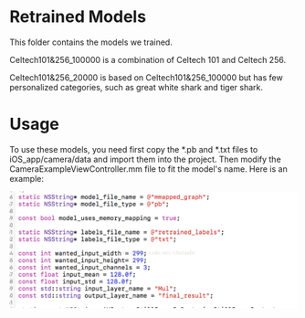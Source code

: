 # Retrained Models
This folder contains the models we trained.

Celtech101&256_100000 is a combination of Celtech 101 and Celtech 256.

Celtech101&256_20000 is based on Celtech101&256_100000 but has few personalized categories, such as great white shark and tiger shark.

# Usage
To use these models, you need first copy the *.pb and *.txt files to iOS_app/camera/data and import them into the project. Then modify the CameraExampleViewController.mm file to fit the model's name. Here is an example:

![alt text](https://github.com/EricZhengAZ/Lable-Track1EC601/blob/master/old_apps/iOS_app/camera/data/image01.png)
